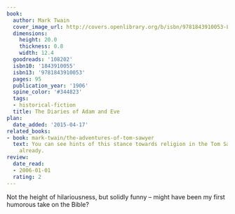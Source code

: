 ```yaml
---
book:
  author: Mark Twain
  cover_image_url: http://covers.openlibrary.org/b/isbn/9781843910053-L.jpg
  dimensions:
    height: 20.0
    thickness: 0.8
    width: 12.4
  goodreads: '108202'
  isbn10: '1843910055'
  isbn13: '9781843910053'
  pages: 95
  publication_year: '1906'
  spine_color: '#344823'
  tags:
  - historical-fiction
  title: The Diaries of Adam and Eve
plan:
  date_added: '2015-04-17'
related_books:
- book: mark-twain/the-adventures-of-tom-sawyer
  text: You can see hints of this stance towards religion in the Tom Sawyer books
    already.
review:
  date_read:
  - 2006-01-01
  rating: 2
---
```


Not the height of hilariousness, but solidly funny – might have been my first humorous take on the Bible?
